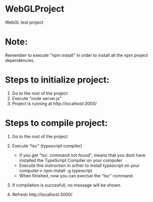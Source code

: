 # WebGLProject
WebGL test project

# Note:
Remember to execute "npm install" in order to install all the npm project dependencies.

# Steps to initialize project:
1. Go to the root of the project
2. Execute "node server.js"
3. Project is running at http://localhost:3000/

# Steps to compile project:
1. Go to the root of the project
2. Execute "tsc" (typescript compiler)

    - if you get "tsc: command not found", means that you dont have installed the TypeScript Compiler on your computer
    - Execute this instruction in orther to install typescript on your computer-> npm install -g typescript
    - When finished, now you can exectue the "tsc" command.

3. If compilation is succesfull, no message will be shown.
4. Refresh http://localhost:3000/
